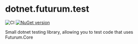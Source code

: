 # dotnet.futurum.test

![CI](https://github.com/futurum-dev/dotnet.futurum.test/workflows/CI/badge.svg)
[![NuGet version](https://img.shields.io/nuget/v/futurum.test.svg?style=flat&label=nuget%3A%20futurum.test)](https://www.nuget.org/packages/futurum.test)

Small dotnet testing library, allowing you to test code that uses Futurum.Core